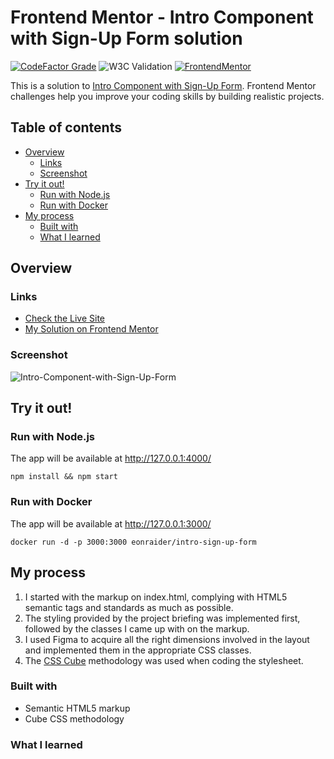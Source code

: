 # Frontend Mentor - Intro Component with Sign-Up Form solution

[![CodeFactor Grade](https://img.shields.io/codefactor/grade/github/Havoc-Solutions/intro-sign-up-form?label=CodeFactor&logo=codefactor&style=flat-square)](https://www.codefactor.io/repository/github/Havoc-Solutions/intro-sign-up-form)
![W3C Validation](https://img.shields.io/w3c-validation/html?style=flat-square&targetUrl=https%3A%2F%2Feonraider-intro-sign-up-form.netlify.app%2F)
[![FrontendMentor](https://img.shields.io/badge/FrontendMentor-EONRaider-blue?style=flat-square)](https://www.frontendmentor.io/profile/EONRaider)

This is a solution to [Intro Component with Sign-Up Form](). Frontend Mentor challenges help you
improve your coding skills by building realistic projects.

## Table of contents

- [Overview](#overview)
    - [Links](#links)
    - [Screenshot](#screenshot)
- [Try it out!](#try-it-out)
    - [Run with Node.js](#run-with-nodejs)
    - [Run with Docker](#run-with-docker)
- [My process](#my-process)
    - [Built with](#built-with)
    - [What I learned](#what-i-learned)

## Overview

### Links

- [Check the Live Site](https://eonraider-intro-sign-up-form.netlify.app/)
- [My Solution on Frontend Mentor]()

### Screenshot

![Intro-Component-with-Sign-Up-Form](https://github.com/Havoc-Solutions/intro-sign-up-form/assets/15611424/954f4e11-b756-490d-9263-20cdf2ff3d76)

## Try it out!

### Run with Node.js

The app will be available at http://127.0.0.1:4000/

```shell
npm install && npm start
```

### Run with Docker

The app will be available at http://127.0.0.1:3000/

```shell
docker run -d -p 3000:3000 eonraider/intro-sign-up-form
```

## My process

1. I started with the markup on index.html, complying with HTML5 semantic tags and standards as much as possible.
2. The styling provided by the project briefing was implemented first, followed by the classes I came up with on the
   markup.
3. I used Figma to acquire all the right dimensions involved in the layout and implemented them in the appropriate CSS
   classes.
4. The [CSS Cube](https://cube.fyi/) methodology was used when coding the stylesheet.

### Built with

- Semantic HTML5 markup
- Cube CSS methodology

### What I learned
